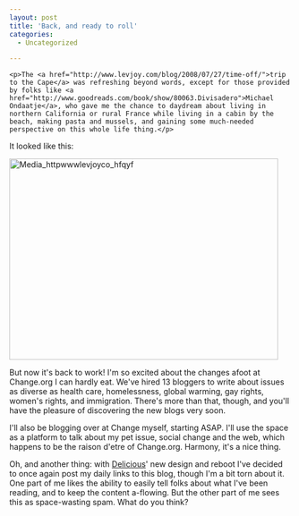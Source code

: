 ```yaml
---
layout: post
title: 'Back, and ready to roll'
categories:
  - Uncategorized

---
```



    <p>The <a href="http://www.levjoy.com/blog/2008/07/27/time-off/">trip to the Cape</a> was refreshing beyond words, except for those provided by folks like <a href="http://www.goodreads.com/book/show/80063.Divisadero">Michael Ondaatje</a>, who gave me the chance to daydream about living in northern California or rural France while living in a cabin by the beach, making pasta and mussels, and gaining some much-needed perspective on this whole life thing.</p>
<p>It looked like this:</p>
<p><div class='p_embed p_image_embed'>
<img alt="Media_httpwwwlevjoyco_hfqyf" height="360" src="http://levjoydotcom3.files.wordpress.com/2008/08/media_httpwwwlevjoyco_hfqyf.jpg?w=300" width="480" />
</div>
</p>
<p>But now it's back to work! I'm so excited about the changes afoot at Change.org I can hardly eat. We've hired 13 bloggers to write about issues as diverse as health care, homelessness, global warming, gay rights, women's rights, and immigration. There's more than that, though, and you'll have the pleasure of discovering the new blogs very soon.<br /></p>
<p>I'll also be blogging over at Change myself, starting ASAP. I'll use the space as a platform to talk about my pet issue, social change and the web, which happens to be the raison d'etre of Change.org. Harmony, it's a nice thing.</p>
<p>Oh, and another thing: with <a href="http://delicious.com/levjoy1">Delicious</a>' new design and reboot I've decided to once again post my daily links to this blog, though I'm a bit torn about it. One part of me likes the ability to easily tell folks about what I've been reading, and to keep the content a-flowing. But the other part of me sees this as space-wasting spam. What do you think?</p>
  
